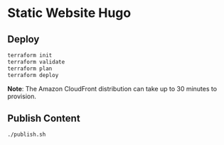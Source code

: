 # Static Website Hugo

## Deploy

```bash
terraform init
terraform validate
terraform plan
terraform deploy
```

**Note**: The Amazon CloudFront distribution can take up to 30 minutes to provision.

## Publish Content

```bash
./publish.sh
```
